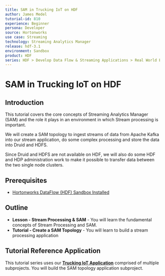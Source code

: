 ```yaml
---
title: SAM in Trucking IoT on HDF
author: James Medel
tutorial-id: 810
experience: Beginner
persona: Developer
source: Hortonworks
use case: Streaming
technology: Streaming Analytics Manager
release: hdf-3.1
environment: Sandbox
product: HDF
series: HDF > Develop Data Flow & Streaming Applications > Real World Examples
---
```


# SAM in Trucking IoT on HDF

## Introduction

This tutorial covers the core concepts of Streaming Analytics Manager (SAM) and the role it plays in an environment in which Stream processing is important.

We will create a SAM topology to ingest streams of data from Apache Kafka into our stream application, do some complex processing and store the data into Druid and HDFS.

Since Druid and HDFS are not available on HDF, we will also do some HDF and HDP administration work to make it possible to transfer data between the two single node clusters.

## Prerequisites

- [Hortonworks DataFlow (HDF) Sandbox Installed](https://hortonworks.com/downloads/#sandbox)

## Outline

- **Lesson - Stream Processing & SAM** - You will learn the fundamental concepts of Stream Processing and SAM.
- **Tutorial - Create a SAM Topology** - You will learn to build a stream processing application

## Tutorial Reference Application

This tutorial series uses our **[Trucking IoT Application](https://github.com/orendain/trucking-iot/tree/hadoop-summit-2017)** comprised of multiple subprojects. You will build the SAM topology application subproject.

